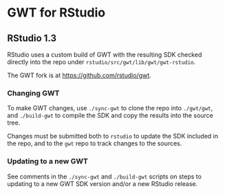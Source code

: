 # GWT for RStudio

## RStudio 1.3

RStudio uses a custom build of GWT with the resulting SDK checked directly into
the repo under `rstudio/src/gwt/lib/gwt/gwt-rstudio`.

The GWT fork is at https://github.com/rstudio/gwt.

### Changing GWT

To make GWT changes, use `./sync-gwt` to clone the repo into `./gwt/gwt`, and `./build-gwt` to
compile the SDK and copy the results into the source tree.

Changes must be submitted both to `rstudio` to update the SDK included in the repo, and to
the `gwt` repo to track changes to the sources.

### Updating to a new GWT

See comments in the `./sync-gwt` and `./build-gwt` scripts on steps to updating to a new
GWT SDK version and/or a new RStudio release.
